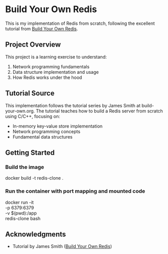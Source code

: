# Build Your Own Redis

This is my implementation of Redis from scratch, following the excellent tutorial from [Build Your Own Redis](https://build-your-own.org/redis/01_intro_redis).

## Project Overview

This project is a learning exercise to understand:
1. Network programming fundamentals
2. Data structure implementation and usage
3. How Redis works under the hood

## Tutorial Source

This implementation follows the tutorial series by James Smith at build-your-own.org. The tutorial teaches how to build a Redis server from scratch using C/C++, focusing on:
- In-memory key-value store implementation
- Network programming concepts
- Fundamental data structures

## Getting Started

### Build the image
docker build -t redis-clone .

### Run the container with port mapping and mounted code
docker run -it \
    -p 6379:6379 \
    -v $(pwd):/app \
    redis-clone bash

## Acknowledgments

- Tutorial by James Smith ([Build Your Own Redis](https://build-your-own.org/redis/01_intro_redis))
